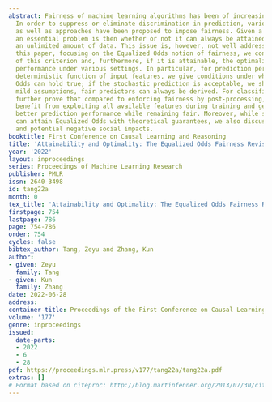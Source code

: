 ```yaml
---
abstract: Fairness of machine learning algorithms has been of increasing interest.
  In order to suppress or eliminate discrimination in prediction, various notions
  as well as approaches have been proposed to impose fairness. Given a notion of fairness,
  an essential problem is then whether or not it can always be attained, even if with
  an unlimited amount of data. This issue is, however, not well addressed yet. In
  this paper, focusing on the Equalized Odds notion of fairness, we consider the attainability
  of this criterion and, furthermore, if it is attainable, the optimality of the prediction
  performance under various settings. In particular, for prediction performed by a
  deterministic function of input features, we give conditions under which Equalized
  Odds can hold true; if the stochastic prediction is acceptable, we show that under
  mild assumptions, fair predictors can always be derived. For classification, we
  further prove that compared to enforcing fairness by post-processing, one can always
  benefit from exploiting all available features during training and get potentially
  better prediction performance while remaining fair. Moreover, while stochastic prediction
  can attain Equalized Odds with theoretical guarantees, we also discuss its limitation
  and potential negative social impacts.
booktitle: First Conference on Causal Learning and Reasoning
title: 'Attainability and Optimality: The Equalized Odds Fairness Revisited'
year: '2022'
layout: inproceedings
series: Proceedings of Machine Learning Research
publisher: PMLR
issn: 2640-3498
id: tang22a
month: 0
tex_title: 'Attainability and Optimality: The Equalized Odds Fairness Revisited'
firstpage: 754
lastpage: 786
page: 754-786
order: 754
cycles: false
bibtex_author: Tang, Zeyu and Zhang, Kun
author:
- given: Zeyu
  family: Tang
- given: Kun
  family: Zhang
date: 2022-06-28
address:
container-title: Proceedings of the First Conference on Causal Learning and Reasoning
volume: '177'
genre: inproceedings
issued:
  date-parts:
  - 2022
  - 6
  - 28
pdf: https://proceedings.mlr.press/v177/tang22a/tang22a.pdf
extras: []
# Format based on citeproc: http://blog.martinfenner.org/2013/07/30/citeproc-yaml-for-bibliographies/
---
```

